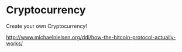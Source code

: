 # Cryptocurrency
Create your own Cryptocurrency!

http://www.michaelnielsen.org/ddi/how-the-bitcoin-protocol-actually-works/
